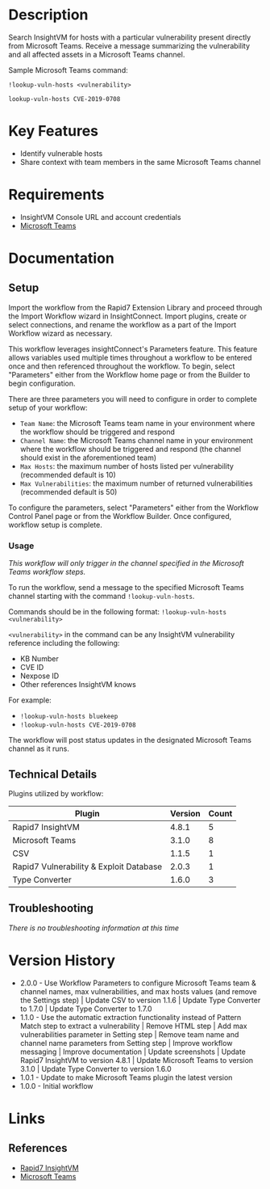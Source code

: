 # Description

Search InsightVM for hosts with a particular vulnerability present directly from Microsoft Teams. Receive a message summarizing the vulnerability and all affected assets in a Microsoft Teams channel.

Sample Microsoft Teams command:

`!lookup-vuln-hosts <vulnerability>`

`lookup-vuln-hosts CVE-2019-0708`

# Key Features

* Identify vulnerable hosts
* Share context with team members in the same Microsoft Teams channel

# Requirements

* InsightVM Console URL and account credentials
* [Microsoft Teams](https://insightconnect.help.rapid7.com/docs/microsoft-teams)

# Documentation

## Setup

Import the workflow from the Rapid7 Extension Library and proceed through the Import Workflow wizard in InsightConnect. Import plugins, create or select connections, and rename the workflow as a part of the Import Workflow wizard as necessary.

This workflow leverages insightConnect's Parameters feature. This feature allows variables used multiple times throughout a workflow to be entered once and then referenced throughout the workflow. To begin, select "Parameters" either from the Workflow home page or from the Builder to begin configuration.

There are three parameters you will need to configure in order to complete setup of your workflow:
* `Team Name`:  the Microsoft Teams team name in your environment where the workflow should be triggered and respond
* `Channel Name`:  the Microsoft Teams channel name in your environment where the workflow should be triggered and respond (the channel should exist in the aforementioned team)
* `Max Hosts`: the maximum number of hosts listed per vulnerability (recommended default is 10)
* `Max Vulnerabilities`: the maximum number of returned vulnerabilities (recommended default is 50)

To configure the parameters, select "Parameters" either from the Workflow Control Panel page or from the Workflow Builder. Once configured, workflow setup is complete.
### Usage

*This workflow will only trigger in the channel specified in the Microsoft Teams workflow steps.*

To run the workflow, send a message to the specified Microsoft Teams channel starting with the command `!lookup-vuln-hosts`.

Commands should be in the following format: `!lookup-vuln-hosts <vulnerability>`

`<vulnerability>` in the command can be any InsightVM vulnerability reference including the following:
* KB Number
* CVE ID
* Nexpose ID
* Other references InsightVM knows

For example:
* `!lookup-vuln-hosts bluekeep`
* `!lookup-vuln-hosts CVE-2019-0708`

The workflow will post status updates in the designated Microsoft Teams channel as it runs.

## Technical Details

Plugins utilized by workflow:

|Plugin|Version|Count|
|----|----|--------|
|Rapid7 InsightVM|4.8.1|5|
|Microsoft Teams|3.1.0|8|
|CSV|1.1.5|1|
|Rapid7 Vulnerability & Exploit Database|2.0.3|1|
|Type Converter|1.6.0|3|

## Troubleshooting

_There is no troubleshooting information at this time_

# Version History

* 2.0.0 - Use Workflow Parameters to configure Microsoft Teams team & channel names, max vulnerabilities, and max hosts values (and remove the Settings step) | Update CSV to version 1.1.6 | Update Type Converter to 1.7.0 | Update Type Converter to 1.7.0
* 1.1.0 - Use the automatic extraction functionality instead of Pattern Match step to extract a vulnerability | Remove HTML step | Add max vulnerabilities parameter in Setting step | Remove team name and channel name parameters from Setting step | Improve workflow messaging | Improve documentation | Update screenshots | Update Rapid7 InsightVM to version 4.8.1 | Update Microsoft Teams to version 3.1.0 | Update Type Converter to version 1.6.0
* 1.0.1 - Update to make Microsoft Teams plugin the latest version
* 1.0.0 - Initial workflow

# Links

## References

* [Rapid7 InsightVM](https://www.rapid7.com/products/insightvm)
* [Microsoft Teams](https://insightconnect.help.rapid7.com/docs/microsoft-teams)
